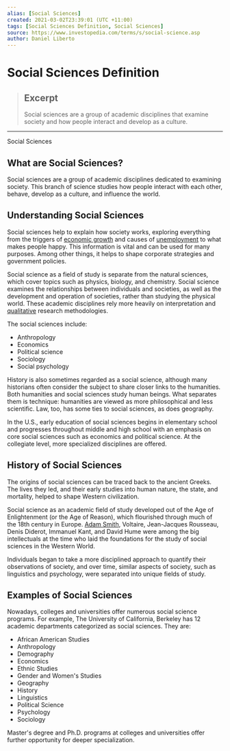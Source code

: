```yaml
---
alias: [Social Sciences]
created: 2021-03-02T23:39:01 (UTC +11:00)
tags: [Social Sciences Definition, Social Sciences]
source: https://www.investopedia.com/terms/s/social-science.asp
author: Daniel Liberto
---
```


# Social Sciences Definition

> ## Excerpt
> Social sciences are a group of academic disciplines that examine society and how people interact and develop as a culture.

---

Social Sciences
## What are Social Sciences?

Social sciences are a group of academic disciplines dedicated to examining society. This branch of science studies how people interact with each other, behave, develop as a culture, and influence the world.

## Understanding Social Sciences

Social sciences help to explain how society works, exploring everything from the triggers of [economic growth](https://www.investopedia.com/terms/e/economicgrowth.asp) and causes of [unemployment](https://www.investopedia.com/terms/u/unemployment.asp) to what makes people happy. This information is vital and can be used for many purposes. Among other things, it helps to shape corporate strategies and government policies.

Social science as a field of study is separate from the natural sciences, which cover topics such as physics, biology, and chemistry. Social science examines the relationships between individuals and societies, as well as the development and operation of societies, rather than studying the physical world. These academic disciplines rely more heavily on interpretation and [qualitative](https://www.investopedia.com/terms/q/qualitativeanalysis.asp) research methodologies.

The social sciences include:

-   Anthropology
-   Economics
-   Political science
-   Sociology
-   Social psychology

History is also sometimes regarded as a social science, although many historians often consider the subject to share closer links to the humanities. Both humanities and social sciences study human beings. What separates them is technique: humanities are viewed as more philosophical and less scientific. Law, too, has some ties to social sciences, as does geography.

In the U.S., early education of social sciences begins in elementary school and progresses throughout middle and high school with an emphasis on core social sciences such as economics and political science. At the collegiate level, more specialized disciplines are offered.

## History of Social Sciences

The origins of social sciences can be traced back to the ancient Greeks. The lives they led, and their early studies into human nature, the state, and mortality, helped to shape Western civilization.

Social science as an academic field of study developed out of the Age of Enlightenment (or the Age of Reason), which flourished through much of the 18th century in Europe. [Adam Smith](https://www.investopedia.com/updates/adam-smith-economics/), Voltaire, Jean-Jacques Rousseau, Denis Diderot, Immanuel Kant, and David Hume were among the big intellectuals at the time who laid the foundations for the study of social sciences in the Western World. 

Individuals began to take a more disciplined approach to quantify their observations of society, and over time, similar aspects of society, such as linguistics and psychology, were separated into unique fields of study. 

## Examples of Social Sciences

Nowadays, colleges and universities offer numerous social science programs. For example, The University of California, Berkeley has 12 academic departments categorized as social sciences. They are:

-   African American Studies
-   Anthropology
-   Demography
-   Economics
-   Ethnic Studies
-   Gender and Women's Studies
-   Geography
-   History
-   Linguistics
-   Political Science
-   Psychology
-   Sociology

Master's degree and Ph.D. programs at colleges and universities offer further opportunity for deeper specialization.

